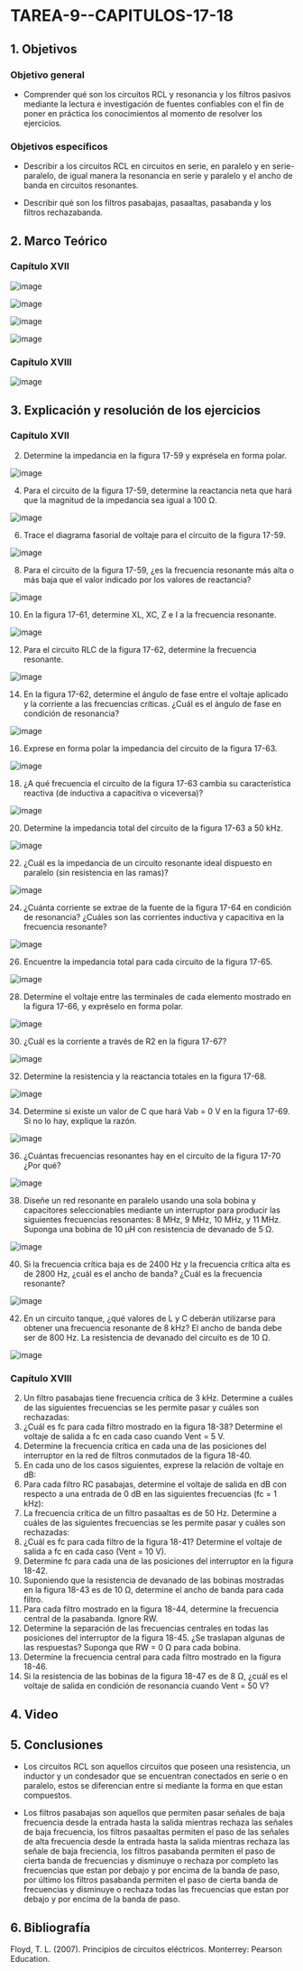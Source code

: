 # TAREA-9--CAPITULOS-17-18
## 1. Objetivos
### Objetivo general
- Comprender qué son los circuitos RCL y resonancia y los filtros pasivos mediante la lectura e investigación de fuentes confiables con el fin de poner en práctica los conocimientos al momento de resolver los ejercicios.

### Objetivos específicos
- Describir a los circuitos RCL en circuitos en serie, en paralelo y en serie- paralelo, de igual manera la resonancia en serie y paralelo y el ancho de banda en circuitos resonantes. 

- Describir qué son los filtros pasabajas, pasaaltas, pasabanda y los filtros rechazabanda.

## 2. Marco Teórico
### Capítulo XVII

![image](https://user-images.githubusercontent.com/105740772/183536011-208a394c-96c0-413f-947f-870dd6857946.png)

![image](https://user-images.githubusercontent.com/105740772/183535937-2312e67f-e60b-4c3e-94d5-4d993f8b8555.png)

![image](https://user-images.githubusercontent.com/105740772/183536578-c5790138-bb2c-4560-bf8b-1b0b893a5c79.png)

![image](https://user-images.githubusercontent.com/105740772/183537047-3512a169-47d3-4139-a730-36a920fb9a4e.png)

### Capítulo XVIII

![image](https://user-images.githubusercontent.com/105740772/183538740-93576247-2dc2-4870-9154-0b2a9c7fbb17.png)

## 3. Explicación y resolución de los ejercicios
### Capítulo XVII
2. Determine la impedancia en la figura 17-59 y exprésela en forma polar.

![image](https://user-images.githubusercontent.com/105740772/187298786-53ae27c5-a9cd-4f0a-a787-b9e94edcf67a.png)

4. Para el circuito de la figura 17-59, determine la reactancia neta que hará que la magnitud de la impedancia sea igual a 100 Ω.

![image](https://user-images.githubusercontent.com/105740772/187298900-a80d6c4b-4632-42f8-8052-87040a07d040.png)

6. Trace el diagrama fasorial de voltaje para el circuito de la figura 17-59.

![image](https://user-images.githubusercontent.com/105740772/187299129-d2ee9d53-e2a2-4f85-a350-06bb3a2282a0.png)

8. Para el circuito de la figura 17-59, ¿es la frecuencia resonante más alta o más baja que el valor indicado por los valores de reactancia?

![image](https://user-images.githubusercontent.com/105740772/187299312-ed7c9c44-3783-4d5e-9bf9-364f4974bb06.png)

10. En la figura 17-61, determine XL, XC, Z e I a la frecuencia resonante.

![image](https://user-images.githubusercontent.com/105740772/187299458-192ef434-0885-4079-958e-db6192fffd89.png)

12. Para el circuito RLC de la figura 17-62, determine la frecuencia resonante.

![image](https://user-images.githubusercontent.com/105740772/187299597-81ffc78a-ca8e-454b-b18f-0097ebb38db5.png)

14. En la figura 17-62, determine el ángulo de fase entre el voltaje aplicado y la corriente a las frecuencias críticas. ¿Cuál es el ángulo de fase en condición de resonancia?

![image](https://user-images.githubusercontent.com/105740772/187299740-868952ac-0d26-4ebe-b4b5-12af6d1153af.png)

16. Exprese en forma polar la impedancia del circuito de la figura 17-63.

![image](https://user-images.githubusercontent.com/105740772/187299841-76db5906-4207-4968-b564-bdc478e144cb.png)

18. ¿A qué frecuencia el circuito de la figura 17-63 cambia su característica reactiva (de inductiva a capacitiva o viceversa)?

![image](https://user-images.githubusercontent.com/105740772/187299948-60df9603-dd94-4984-9a8f-4881cdff3c2e.png)

20. Determine la impedancia total del circuito de la figura 17-63 a 50 kHz.

![image](https://user-images.githubusercontent.com/105740772/187300123-4dfe702b-a333-4c63-8253-18919fad0e48.png)

22. ¿Cuál es la impedancia de un circuito resonante ideal dispuesto en paralelo (sin resistencia en las ramas)?

![image](https://user-images.githubusercontent.com/105740772/187300394-cdef24c8-ad0f-4ef1-8185-8de3cf38fa61.png)

24. ¿Cuánta corriente se extrae de la fuente de la figura 17-64 en condición de resonancia? ¿Cuáles son las corrientes inductiva y capacitiva en la frecuencia resonante?

![image](https://user-images.githubusercontent.com/105740772/187300890-e782ddfe-9327-4d2b-9041-bd76f966a41b.png)

26. Encuentre la impedancia total para cada circuito de la figura 17-65.

![image](https://user-images.githubusercontent.com/105740772/187300972-7b456fe1-b04d-4f28-838d-0eccce97e799.png)

28. Determine el voltaje entre las terminales de cada elemento mostrado en la figura 17-66, y expréselo en forma polar.

![image](https://user-images.githubusercontent.com/105740772/187301139-3f8da1a7-4f27-4f2e-b801-4288fc073ca9.png)

30. ¿Cuál es la corriente a través de R2 en la figura 17-67?

![image](https://user-images.githubusercontent.com/105740772/187301421-8ba11794-76f7-417a-b7c8-7604adc3bd86.png)

32. Determine la resistencia y la reactancia totales en la figura 17-68.

![image](https://user-images.githubusercontent.com/105740772/187301554-b28df754-b2f0-4cee-b26a-d9fc5e9bcbe5.png)

34. Determine si existe un valor de C que hará Vab = 0 V en la figura 17-69. Si no lo hay, explique la razón.

![image](https://user-images.githubusercontent.com/105740772/187302373-1dd5805a-7cc8-43c1-b6d0-0e132660de82.png)

36. ¿Cuántas frecuencias resonantes hay en el circuito de la figura 17-70 ¿Por qué?

![image](https://user-images.githubusercontent.com/105740772/187302720-6c957ba3-a431-4ac1-86fc-785e54ddd177.png)

38. Diseñe un red resonante en paralelo usando una sola bobina y capacitores seleccionables mediante un interruptor para producir las siguientes frecuencias resonantes: 8 MHz, 9 MHz, 10 MHz, y 11 MHz. Suponga una bobina de 10 µH con resistencia de devanado de 5 Ω.

![image](https://user-images.githubusercontent.com/105740772/187302925-45369665-1d5f-49bd-a31c-1ae8ce75638e.png)

40. Si la frecuencia crítica baja es de 2400 Hz y la frecuencia crítica alta es de 2800 Hz, ¿cuál es el ancho de banda? ¿Cuál es la frecuencia resonante?

![image](https://user-images.githubusercontent.com/105740772/187302991-cfd314d2-7c16-4d17-a4f9-35405f46a2a0.png)

42. En un circuito tanque, ¿qué valores de L y C deberán utilizarse para obtener una frecuencia resonante de 8 kHz? El ancho de banda debe ser de 800 Hz. La resistencia de devanado del circuito es de 10 Ω.

![image](https://user-images.githubusercontent.com/105740772/187303047-8b098647-f3bf-4102-9ce1-9e58e3c6b034.png)

### Capítulo XVIII
2. Un filtro pasabajas tiene frecuencia crítica de 3 kHz. Determine a cuáles de las siguientes frecuencias se les permite pasar y cuáles son rechazadas:
4. ¿Cuál es fc para cada filtro mostrado en la figura 18-38? Determine el voltaje de salida a fc en cada caso cuando Vent = 5 V.
6. Determine la frecuencia crítica en cada una de las posiciones del interruptor en la red de filtros conmutados de la figura 18-40.
8. En cada uno de los casos siguientes, exprese la relación de voltaje en dB:
10. Para cada filtro RC pasabajas, determine el voltaje de salida en dB con respecto a una entrada de 0 dB en las siguientes frecuencias (fc = 1 kHz):
12. La frecuencia crítica de un filtro pasaaltas es de 50 Hz. Determine a cuáles de las siguientes frecuencias se les permite pasar y cuáles son rechazadas:
14. ¿Cuál es fc para cada filtro de la figura 18-41? Determine el voltaje de salida a fc en cada caso (Vent = 10 V).
16. Determine fc para cada una de las posiciones del interruptor en la figura 18-42.
18. Suponiendo que la resistencia de devanado de las bobinas mostradas en la figura 18-43 es de 10 Ω, determine el ancho de banda para cada filtro.
20. Para cada filtro mostrado en la figura 18-44, determine la frecuencia central de la pasabanda. Ignore RW.
22. Determine la separación de las frecuencias centrales en todas las posiciones del interruptor de la figura 18-45. ¿Se traslapan algunas de las respuestas? Suponga que RW = 0 Ω para cada bobina.
24. Determine la frecuencia central para cada filtro mostrado en la figura 18-46.
26. Si la resistencia de las bobinas de la figura 18-47 es de 8 Ω, ¿cuál es el voltaje de salida en condición de resonancia cuando Vent = 50 V?
## 4. Video

## 5. Conclusiones
- Los circuitos RCL son aquellos circuitos que poseen una resistencia, un inductor y un condesador que se encuentran conectados en serie o en paralelo, estos se diferencian entre si mediante la forma en que estan compuestos.

- Los filtros pasabajas son aquellos que permiten pasar señales de baja frecuencia desde la entrada hasta la salida mientras rechaza las señales de baja frecuencia, los filtros pasaaltas permiten el paso de las señales de alta frecuencia desde la entrada hasta la salida mientras rechaza las señale de baja freciencia, los filtros pasabanda permiten el paso de cierta banda de frecuencias y disminuye o rechaza por completo las frecuencias que estan por debajo y por encima de la banda de paso, por último los filtros pasabanda permiten el paso de cierta banda de frecuencias y disminuye o rechaza todas las frecuencias que estan por debajo y por encima de la banda de paso.

## 6. Bibliografía

Floyd, T. L. (2007). Principios de circuitos eléctricos. Monterrey: Pearson Education.
